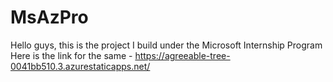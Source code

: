 # MsAzPro
Hello guys, this is the project I build under the Microsoft Internship Program
Here is the link for the same - https://agreeable-tree-0041bb510.3.azurestaticapps.net/
